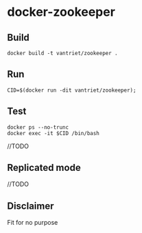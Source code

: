 # docker-zookeeper

## Build

	docker build -t vantriet/zookeeper .

## Run

	CID=$(docker run -dit vantriet/zookeeper);

## Test

	docker ps --no-trunc
	docker exec -it $CID /bin/bash
	
//TODO

## Replicated mode

//TODO

## Disclaimer

Fit for no purpose

